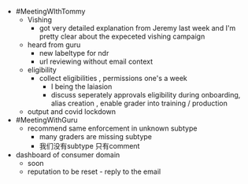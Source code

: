 - #MeetingWIthTommy
	- Vishing
		- got very detailed explanation from Jeremy last week and I'm pretty clear about the expeceted vishing campaign
	- heard from guru
		- new labeltype for ndr
		- url reviewing without email context
	- eligibility
		- collect eligibilities , permissions one's a week
			- I being the laiasion
			- discuss seperately approvals eligibility during onboarding, alias creation , enable grader into training / production
	- output and covid lockdown
- #MeetingWithGuru
	- recommend same enforcement in unknown subtype
		- many graders are missing subtype
		- 我们没有subtype 只有comment
- dashboard of consumer domain
	- soon
	- reputation to be reset - reply to the email